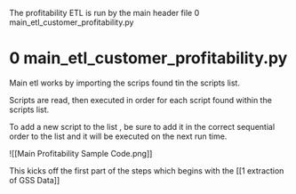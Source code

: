 The profitability ETL is run by the main header file 0 main_etl_customer_profitability.py

# 0 main_etl_customer_profitability.py

Main etl works by importing the scrips found tin the scripts list.

Scripts are read, then executed in order for each script found within the scripts list.

To add a new script to the list , be sure to add it in the correct sequential order to the list and it will be executed on the next run time.


![[Main Profitability Sample Code.png]]

This kicks off the first part of the steps which begins with the [[1 extraction of GSS Data]]
